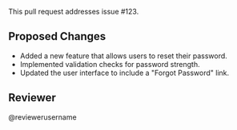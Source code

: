 This pull request addresses issue #123.

## Proposed Changes

- Added a new feature that allows users to reset their password.
- Implemented validation checks for password strength.
- Updated the user interface to include a "Forgot Password" link.

## Reviewer

@reviewerusername
